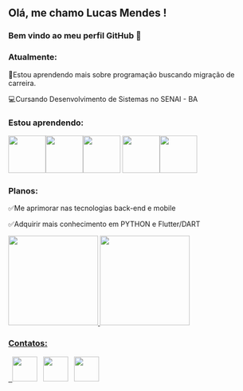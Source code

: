 ## Olá, me chamo Lucas Mendes ! 
### Bem vindo ao meu perfil GitHub 👋


### Atualmente:
:man:Estou aprendendo mais sobre programação buscando migração de carreira. 

:computer:Cursando Desenvolvimento de Sistemas no SENAI - BA

### Estou aprendendo:
<img src="https://cdn.jsdelivr.net/gh/devicons/devicon/icons/python/python-original-wordmark.svg" width=75 height=75/><img src="https://cdn.jsdelivr.net/gh/devicons/devicon/icons/css3/css3-original.svg" width=75 height=75 /><img src="https://cdn.jsdelivr.net/gh/devicons/devicon/icons/html5/html5-original-wordmark.svg" width=75 height=75 />
<img src="https://cdn.jsdelivr.net/gh/devicons/devicon/icons/flutter/flutter-original.svg" width=75 height=75/><img src="https://cdn.jsdelivr.net/gh/devicons/devicon/icons/javascript/javascript-original.svg" width=75 height=75 />







### Planos:
:white_check_mark:Me aprimorar nas tecnologias back-end e mobile

:white_check_mark:Adquirir mais conhecimento em PYTHON e Flutter/DART

<div>
<a href="https://github.com/Luckaszfsa">
<img height="180em" src="https://github-readme-stats.vercel.app/api/top-langs/?username=Luckaszfsa&layout=compact&langs_count=7&theme=dracula"/>
<img height="180em" src="https://github-readme-stats.vercel.app/api?username=Luckaszfsa&show_icons=true&theme=dracula&include_all_commits=true&count_private=true"/>
</div>
  
### Contatos:

<div> 
  <p align="left">
&nbsp; <a href="https://twitter.com/Luckasz" target="_blank" rel="noopener noreferrer"><img src="https://img.icons8.com/plasticine/100/000000/twitter.png" width="50" /></a>  
&nbsp; <a href="https://www.linkedin.com/in/lucas-mendes-966ab532" target="_blank" rel="noopener noreferrer"><img src="https://img.icons8.com/plasticine/100/000000/linkedin.png" width="50" /></a>
&nbsp; <a href="mailto:luckasz.mendes@gmail.com" target="_blank" rel="noopener noreferrer"><img src="https://img.icons8.com/plasticine/100/000000/gmail.png"  width="50" /></a>
</p>
  </div>
 
